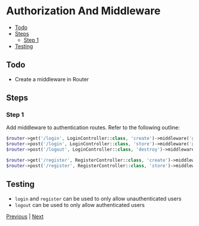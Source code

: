 # Authorization And Middleware <!-- omit from toc -->

- [Todo](#todo)
- [Steps](#steps)
  - [Step 1](#step-1)
- [Testing](#testing)

## Todo

- Create a middleware in Router

## Steps

### Step 1

Add middleware to authentication routes. Refer to the following outline:

```php
$router->get('/login', LoginController::class, 'create')->middleware('guest');
$router->post('/login', LoginController::class, 'store')->middleware('guest');
$router->post('/logout', LoginController::class, 'destroy')->middleware('auth');

$router->get('/register', RegisterController::class, 'create')->middleware('guest');
$router->post('/register', RegisterController::class, 'store')->middleware('guest');
```

## Testing

- `login` and `register` can be used to only allow unauthenticated users
- `logout` can be used to only allow authenticated users

[Previous](./authorization-and-middleware.md) | [Next](./facade.md)
